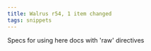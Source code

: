 ```yaml
---
title: Walrus r54, 1 item changed
tags: snippets
---
```


Specs for using here docs with 'raw' directives
